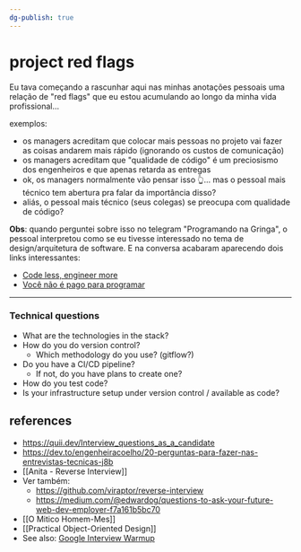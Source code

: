```yaml
---
dg-publish: true
---
```

# project red flags

Eu tava começando a rascunhar aqui nas minhas anotações pessoais uma relação de "red flags" que eu estou acumulando ao longo da minha vida profissional...

exemplos:

- os managers acreditam que colocar mais pessoas no projeto vai fazer as coisas andarem mais rápido (ignorando os custos de comunicação)
- os managers acreditam que "qualidade de código" é um preciosismo dos engenheiros e que apenas retarda as entregas
- ok, os managers normalmente vão pensar isso 👆... mas o pessoal mais técnico tem abertura pra falar da importância disso?
- aliás, o pessoal mais técnico (seus colegas) se preocupa com qualidade de código?

**Obs**: quando perguntei sobre isso no telegram "Programando na Gringa", o pessoal interpretou como se eu tivesse interessado no tema de design/arquitetura de software. E na conversa acabaram aparecendo dois links interessantes:

- [Code less, engineer more](https://increment.com/teams/code-less-engineer-more/)
- [Você não é pago para programar](https://www.alura.com.br/artigos/voce-nao-e-pago-para-programar)

---

### Technical questions

- What are the technologies in the stack?
- How do you do version control?
    - Which methodology do you use? (gitflow?)
- Do you have a CI/CD pipeline?
    - If not, do you have plans to create one?
- How do you test code?
- Is your infrastructure setup under version control / available as code?


## references

- <https://quii.dev/Interview_questions_as_a_candidate>
- <https://dev.to/engenheiracoelho/20-perguntas-para-fazer-nas-entrevistas-tecnicas-j8b>
- [[Anita - Reverse Interview]]
- Ver também:
    - <https://github.com/viraptor/reverse-interview>
    - <https://medium.com/@edwardog/questions-to-ask-your-future-web-dev-employer-f7a161b5bc70>
- [[O Mitico Homem-Mes]]
- [[Practical Object-Oriented Design]]
- See also: [Google Interview Warmup](https://grow.google/certificates/interview-warmup/)